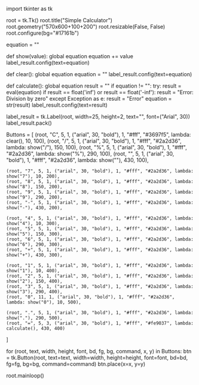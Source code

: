 import tkinter as tk

root = tk.Tk()
root.title("Simple Calculator")
root.geometry("570x600+100+200")
root.resizable(False, False)
root.configure(bg="#17161b")

equation = ""

def show(value):
    global equation
    equation += value
    label_result.config(text=equation)

def clear():
    global equation
    equation = ""
    label_result.config(text=equation)

def calculate():
    global equation
    result = ""
    if equation != "":
        try:
            result = eval(equation)
            if result == float('inf') or result == float('-inf'):
                result = "Error: Division by zero"
        except Exception as e:
            result = "Error"
        equation = str(result)
    label_result.config(text=result)

label_result = tk.Label(root, width=25, height=2, text="", font=("Arial", 30))
label_result.pack()

Buttons = [
    (root, "C", 5, 1, ("arial", 30, "bold"), 1, "#fff", "#3697f5", lambda: clear(), 10, 100),
    (root, "/", 5, 1, ("arial", 30, "bold"), 1, "#fff", "#2a2d36", lambda: show("/"), 150, 100),
    (root, "%", 5, 1, ("arial", 30, "bold"), 1, "#fff", "#2a2d36", lambda: show("%"), 290, 100),
    (root, "", 5, 1, ("arial", 30, "bold"), 1, "#fff", "#2a2d36", lambda: show(""), 430, 100),

    (root, "7", 5, 1, ("arial", 30, "bold"), 1, "#fff", "#2a2d36", lambda: show("7"), 10, 200),
    (root, "8", 5, 1, ("arial", 30, "bold"), 1, "#fff", "#2a2d36", lambda: show("8"), 150, 200),
    (root, "9", 5, 1, ("arial", 30, "bold"), 1, "#fff", "#2a2d36", lambda: show("9"), 290, 200),
    (root, "-", 5, 1, ("arial", 30, "bold"), 1, "#fff", "#2a2d36", lambda: show("-"), 430, 200),

    (root, "4", 5, 1, ("arial", 30, "bold"), 1, "#fff", "#2a2d36", lambda: show("4"), 10, 300),
    (root, "5", 5, 1, ("arial", 30, "bold"), 1, "#fff", "#2a2d36", lambda: show("5"), 150, 300),
    (root, "6", 5, 1, ("arial", 30, "bold"), 1, "#fff", "#2a2d36", lambda: show("6"), 290, 300),
    (root, "+", 5, 1, ("arial", 30, "bold"), 1, "#fff", "#2a2d36", lambda: show("+"), 430, 300),

    (root, "1", 5, 1, ("arial", 30, "bold"), 1, "#fff", "#2a2d36", lambda: show("1"), 10, 400),
    (root, "2", 5, 1, ("arial", 30, "bold"), 1, "#fff", "#2a2d36", lambda: show("2"), 150, 400),
    (root, "3", 5, 1, ("arial", 30, "bold"), 1, "#fff", "#2a2d36", lambda: show("3"), 290, 400),
    (root, "0", 11, 1, ("arial", 30, "bold"), 1, "#fff", "#2a2d36", lambda: show("0"), 10, 500),

    (root, ".", 5, 1, ("arial", 30, "bold"), 1, "#fff", "#2a2d36", lambda: show("."), 290, 500),
    (root, "=", 5, 3, ("arial", 30, "bold"), 1, "#fff", "#fe9037", lambda: calculate(), 430, 400)
]

for (root, text, width, height, font, bd, fg, bg, command, x, y) in Buttons:
    btn = tk.Button(root, text=text, width=width, height=height, font=font, bd=bd,
                    fg=fg, bg=bg, command=command)
    btn.place(x=x, y=y)

root.mainloop()

